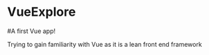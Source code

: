 # VueExplore

#A first Vue app!

Trying to gain familiarity with Vue as it is a lean front end framework
